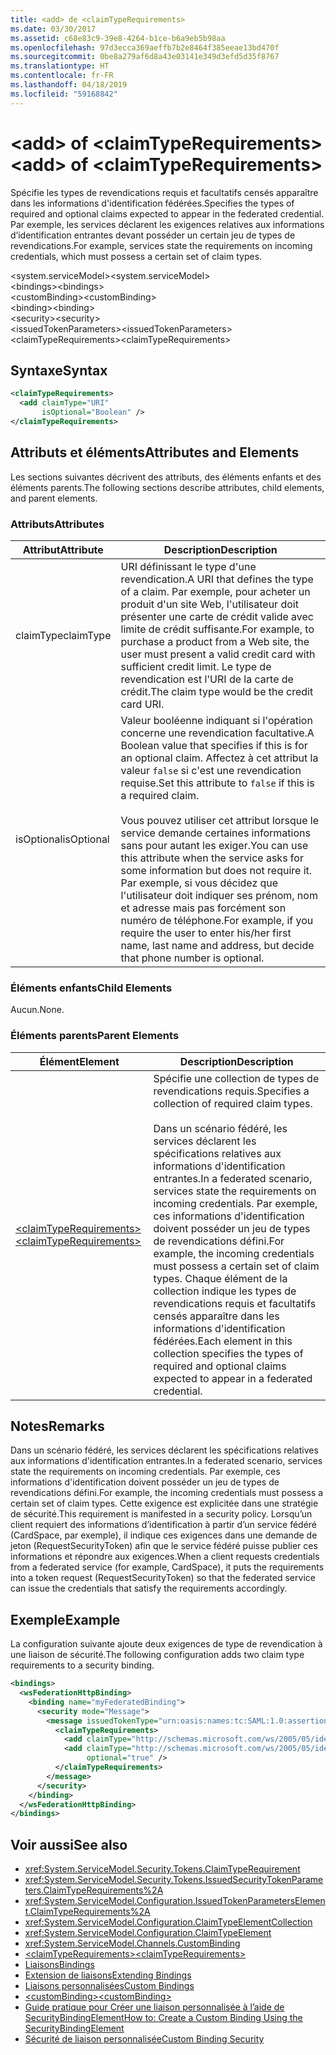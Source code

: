```yaml
---
title: <add> de <claimTypeRequirements>
ms.date: 03/30/2017
ms.assetid: c68e83c9-39e8-4264-b1ce-b6a9eb5b98aa
ms.openlocfilehash: 97d3ecca369aeffb7b2e8464f385eeae13bd470f
ms.sourcegitcommit: 0be8a279af6d8a43e03141e349d3efd5d35f8767
ms.translationtype: HT
ms.contentlocale: fr-FR
ms.lasthandoff: 04/18/2019
ms.locfileid: "59168842"
---
```

# <a name="add-of-claimtyperequirements"></a><span data-ttu-id="46e04-102">\<add> of \<claimTypeRequirements></span><span class="sxs-lookup"><span data-stu-id="46e04-102">\<add> of \<claimTypeRequirements></span></span>
<span data-ttu-id="46e04-103">Spécifie les types de revendications requis et facultatifs censés apparaître dans les informations d'identification fédérées.</span><span class="sxs-lookup"><span data-stu-id="46e04-103">Specifies the types of required and optional claims expected to appear in the federated credential.</span></span> <span data-ttu-id="46e04-104">Par exemple, les services déclarent les exigences relatives aux informations d’identification entrantes devant posséder un certain jeu de types de revendications.</span><span class="sxs-lookup"><span data-stu-id="46e04-104">For example, services state the requirements on incoming credentials, which must possess a certain set of claim types.</span></span>  
  
 <span data-ttu-id="46e04-105">\<system.serviceModel></span><span class="sxs-lookup"><span data-stu-id="46e04-105">\<system.serviceModel></span></span>  
<span data-ttu-id="46e04-106">\<bindings></span><span class="sxs-lookup"><span data-stu-id="46e04-106">\<bindings></span></span>  
<span data-ttu-id="46e04-107">\<customBinding></span><span class="sxs-lookup"><span data-stu-id="46e04-107">\<customBinding></span></span>  
<span data-ttu-id="46e04-108">\<binding></span><span class="sxs-lookup"><span data-stu-id="46e04-108">\<binding></span></span>  
<span data-ttu-id="46e04-109">\<security></span><span class="sxs-lookup"><span data-stu-id="46e04-109">\<security></span></span>  
<span data-ttu-id="46e04-110">\<issuedTokenParameters></span><span class="sxs-lookup"><span data-stu-id="46e04-110">\<issuedTokenParameters></span></span>  
<span data-ttu-id="46e04-111">\<claimTypeRequirements></span><span class="sxs-lookup"><span data-stu-id="46e04-111">\<claimTypeRequirements></span></span>  
  
## <a name="syntax"></a><span data-ttu-id="46e04-112">Syntaxe</span><span class="sxs-lookup"><span data-stu-id="46e04-112">Syntax</span></span>  
  
```xml  
<claimTypeRequirements>
  <add claimType="URI"
       isOptional="Boolean" />
</claimTypeRequirements>
```  
  
## <a name="attributes-and-elements"></a><span data-ttu-id="46e04-113">Attributs et éléments</span><span class="sxs-lookup"><span data-stu-id="46e04-113">Attributes and Elements</span></span>  
 <span data-ttu-id="46e04-114">Les sections suivantes décrivent des attributs, des éléments enfants et des éléments parents.</span><span class="sxs-lookup"><span data-stu-id="46e04-114">The following sections describe attributes, child elements, and parent elements.</span></span>  
  
### <a name="attributes"></a><span data-ttu-id="46e04-115">Attributs</span><span class="sxs-lookup"><span data-stu-id="46e04-115">Attributes</span></span>  
  
|<span data-ttu-id="46e04-116">Attribut</span><span class="sxs-lookup"><span data-stu-id="46e04-116">Attribute</span></span>|<span data-ttu-id="46e04-117">Description</span><span class="sxs-lookup"><span data-stu-id="46e04-117">Description</span></span>|  
|---------------|-----------------|  
|<span data-ttu-id="46e04-118">claimType</span><span class="sxs-lookup"><span data-stu-id="46e04-118">claimType</span></span>|<span data-ttu-id="46e04-119">URI définissant le type d'une revendication.</span><span class="sxs-lookup"><span data-stu-id="46e04-119">A URI that defines the type of a claim.</span></span> <span data-ttu-id="46e04-120">Par exemple, pour acheter un produit d'un site Web, l'utilisateur doit présenter une carte de crédit valide avec limite de crédit suffisante.</span><span class="sxs-lookup"><span data-stu-id="46e04-120">For example, to purchase a product from a Web site, the user must present a valid credit card with sufficient credit limit.</span></span> <span data-ttu-id="46e04-121">Le type de revendication est l'URI de la carte de crédit.</span><span class="sxs-lookup"><span data-stu-id="46e04-121">The claim type would be the credit card URI.</span></span>|  
|<span data-ttu-id="46e04-122">isOptional</span><span class="sxs-lookup"><span data-stu-id="46e04-122">isOptional</span></span>|<span data-ttu-id="46e04-123">Valeur booléenne indiquant si l'opération concerne une revendication facultative.</span><span class="sxs-lookup"><span data-stu-id="46e04-123">A Boolean value that specifies if this is for an optional claim.</span></span> <span data-ttu-id="46e04-124">Affectez à cet attribut la valeur `false` si c'est une revendication requise.</span><span class="sxs-lookup"><span data-stu-id="46e04-124">Set this attribute to `false` if this is a required claim.</span></span><br /><br /> <span data-ttu-id="46e04-125">Vous pouvez utiliser cet attribut lorsque le service demande certaines informations sans pour autant les exiger.</span><span class="sxs-lookup"><span data-stu-id="46e04-125">You can use this attribute when the service asks for some information but does not require it.</span></span> <span data-ttu-id="46e04-126">Par exemple, si vous décidez que l'utilisateur doit indiquer ses prénom, nom et adresse mais pas forcément son numéro de téléphone.</span><span class="sxs-lookup"><span data-stu-id="46e04-126">For example, if you require the user to enter his/her first name, last name and address, but decide that phone number is optional.</span></span>|  
  
### <a name="child-elements"></a><span data-ttu-id="46e04-127">Éléments enfants</span><span class="sxs-lookup"><span data-stu-id="46e04-127">Child Elements</span></span>  
 <span data-ttu-id="46e04-128">Aucun.</span><span class="sxs-lookup"><span data-stu-id="46e04-128">None.</span></span>  
  
### <a name="parent-elements"></a><span data-ttu-id="46e04-129">Éléments parents</span><span class="sxs-lookup"><span data-stu-id="46e04-129">Parent Elements</span></span>  
  
|<span data-ttu-id="46e04-130">Élément</span><span class="sxs-lookup"><span data-stu-id="46e04-130">Element</span></span>|<span data-ttu-id="46e04-131">Description</span><span class="sxs-lookup"><span data-stu-id="46e04-131">Description</span></span>|  
|-------------|-----------------|  
|[<span data-ttu-id="46e04-132">\<claimTypeRequirements></span><span class="sxs-lookup"><span data-stu-id="46e04-132">\<claimTypeRequirements></span></span>](../../../../../docs/framework/configure-apps/file-schema/wcf/claimtyperequirements-element.md)|<span data-ttu-id="46e04-133">Spécifie une collection de types de revendications requis.</span><span class="sxs-lookup"><span data-stu-id="46e04-133">Specifies a collection of required claim types.</span></span><br /><br /> <span data-ttu-id="46e04-134">Dans un scénario fédéré, les services déclarent les spécifications relatives aux informations d'identification entrantes.</span><span class="sxs-lookup"><span data-stu-id="46e04-134">In a federated scenario, services state the requirements on incoming credentials.</span></span> <span data-ttu-id="46e04-135">Par exemple, ces informations d'identification doivent posséder un jeu de types de revendications défini.</span><span class="sxs-lookup"><span data-stu-id="46e04-135">For example, the incoming credentials must possess a certain set of claim types.</span></span> <span data-ttu-id="46e04-136">Chaque élément de la collection indique les types de revendications requis et facultatifs censés apparaître dans les informations d'identification fédérées.</span><span class="sxs-lookup"><span data-stu-id="46e04-136">Each element in this collection specifies the types of required and optional claims expected to appear in a federated credential.</span></span>|  
  
## <a name="remarks"></a><span data-ttu-id="46e04-137">Notes</span><span class="sxs-lookup"><span data-stu-id="46e04-137">Remarks</span></span>  
 <span data-ttu-id="46e04-138">Dans un scénario fédéré, les services déclarent les spécifications relatives aux informations d'identification entrantes.</span><span class="sxs-lookup"><span data-stu-id="46e04-138">In a federated scenario, services state the requirements on incoming credentials.</span></span> <span data-ttu-id="46e04-139">Par exemple, ces informations d'identification doivent posséder un jeu de types de revendications défini.</span><span class="sxs-lookup"><span data-stu-id="46e04-139">For example, the incoming credentials must possess a certain set of claim types.</span></span> <span data-ttu-id="46e04-140">Cette exigence est explicitée dans une stratégie de sécurité.</span><span class="sxs-lookup"><span data-stu-id="46e04-140">This requirement is manifested in a security policy.</span></span> <span data-ttu-id="46e04-141">Lorsqu’un client requiert des informations d’identification à partir d’un service fédéré (CardSpace, par exemple), il indique ces exigences dans une demande de jeton (RequestSecurityToken) afin que le service fédéré puisse publier ces informations et répondre aux exigences.</span><span class="sxs-lookup"><span data-stu-id="46e04-141">When a client requests credentials from a federated service (for example, CardSpace), it puts the requirements into a token request (RequestSecurityToken) so that the federated service can issue the credentials that satisfy the requirements accordingly.</span></span>  
  
## <a name="example"></a><span data-ttu-id="46e04-142">Exemple</span><span class="sxs-lookup"><span data-stu-id="46e04-142">Example</span></span>  
 <span data-ttu-id="46e04-143">La configuration suivante ajoute deux exigences de type de revendication à une liaison de sécurité.</span><span class="sxs-lookup"><span data-stu-id="46e04-143">The following configuration adds two claim type requirements to a security binding.</span></span>  
  
```xml  
<bindings>
  <wsFederationHttpBinding>
    <binding name="myFederatedBinding">
      <security mode="Message">
        <message issuedTokenType="urn:oasis:names:tc:SAML:1.0:assertion">
          <claimTypeRequirements>
            <add claimType="http://schemas.microsoft.com/ws/2005/05/identity/claims/EmailAddress" />
            <add claimType="http://schemas.microsoft.com/ws/2005/05/identity/claims/UserName"
                 optional="true" />
          </claimTypeRequirements>
        </message>
      </security>
    </binding>
  </wsFederationHttpBinding>
</bindings>
```  
  
## <a name="see-also"></a><span data-ttu-id="46e04-144">Voir aussi</span><span class="sxs-lookup"><span data-stu-id="46e04-144">See also</span></span>

- <xref:System.ServiceModel.Security.Tokens.ClaimTypeRequirement>
- <xref:System.ServiceModel.Security.Tokens.IssuedSecurityTokenParameters.ClaimTypeRequirements%2A>
- <xref:System.ServiceModel.Configuration.IssuedTokenParametersElement.ClaimTypeRequirements%2A>
- <xref:System.ServiceModel.Configuration.ClaimTypeElementCollection>
- <xref:System.ServiceModel.Configuration.ClaimTypeElement>
- <xref:System.ServiceModel.Channels.CustomBinding>
- [<span data-ttu-id="46e04-145">\<claimTypeRequirements></span><span class="sxs-lookup"><span data-stu-id="46e04-145">\<claimTypeRequirements></span></span>](../../../../../docs/framework/configure-apps/file-schema/wcf/claimtyperequirements-element.md)
- [<span data-ttu-id="46e04-146">Liaisons</span><span class="sxs-lookup"><span data-stu-id="46e04-146">Bindings</span></span>](../../../../../docs/framework/wcf/bindings.md)
- [<span data-ttu-id="46e04-147">Extension de liaisons</span><span class="sxs-lookup"><span data-stu-id="46e04-147">Extending Bindings</span></span>](../../../../../docs/framework/wcf/extending/extending-bindings.md)
- [<span data-ttu-id="46e04-148">Liaisons personnalisées</span><span class="sxs-lookup"><span data-stu-id="46e04-148">Custom Bindings</span></span>](../../../../../docs/framework/wcf/extending/custom-bindings.md)
- [<span data-ttu-id="46e04-149">\<customBinding></span><span class="sxs-lookup"><span data-stu-id="46e04-149">\<customBinding></span></span>](../../../../../docs/framework/configure-apps/file-schema/wcf/custombinding.md)
- [<span data-ttu-id="46e04-150">Guide pratique pour Créer une liaison personnalisée à l’aide de SecurityBindingElement</span><span class="sxs-lookup"><span data-stu-id="46e04-150">How to: Create a Custom Binding Using the SecurityBindingElement</span></span>](../../../../../docs/framework/wcf/feature-details/how-to-create-a-custom-binding-using-the-securitybindingelement.md)
- [<span data-ttu-id="46e04-151">Sécurité de liaison personnalisée</span><span class="sxs-lookup"><span data-stu-id="46e04-151">Custom Binding Security</span></span>](../../../../../docs/framework/wcf/samples/custom-binding-security.md)
